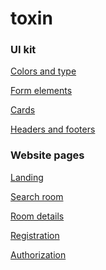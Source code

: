 # toxin

### UI kit

[Colors and type](https://mysunlight86.github.io/toxin/dist/color-and-type.html) <br>

[Form elements](https://mysunlight86.github.io/toxin/dist/form-elements.html) <br>

[Cards](https://mysunlight86.github.io/toxin/dist/cards.html) <br>

[Headers and footers](https://mysunlight86.github.io/toxin/dist/headers-and-footers.html) <br>

### Website pages

[Landing](https://mysunlight86.github.io/toxin/dist/index.html)<br>

[Search room](https://mysunlight86.github.io/toxin/dist/search-room.html)<br>

[Room details](https://mysunlight86.github.io/toxin/dist/room-details.html)<br>

[Registration](https://mysunlight86.github.io/toxin/dist/registration.html)<br>

[Authorization](https://mysunlight86.github.io/toxin/dist/authorization.html)<br>
